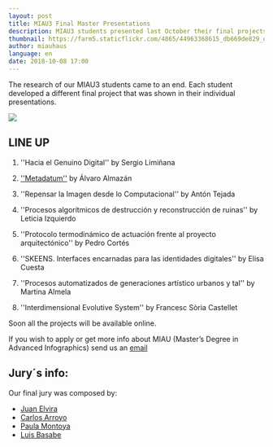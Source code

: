 ```yaml
---
layout: post
title: MIAU3 Final Master Presentations
description: MIAU3 students presented last October their final projects
thumbnail: https://farm5.staticflickr.com/4865/44963368615_db669de829_o_d.jpg
author: miauhaus
language: en
date: 2018-10-08 17:00
---
```

The research of our MIAU3 students came to an end. Each student developed a different final project that was shown in their individual presentations.

![](https://farm2.staticflickr.com/1943/45632315012_7c0b187e63_o_d.jpg)

## LINE UP

1. ''Hacia el Genuino Digital'' by Sergio Limiñana

2. [''Metadatum''](http://metadatum.space/) by Álvaro Almazán

3. ''Repensar la Imagen desde lo Computacional'' by Antón Tejada

4. ''Procesos algorítmicos de destrucción y reconstrucción de ruinas'' by Leticia Izquierdo

5. ''Protocolo termodinámico de actuación frente al proyecto arquitectónico'' by Pedro Cortés

6. ''SKEENS. Interfaces encarnadas para las identidades digitales'' by Elisa Cuesta

7. ''Procesos automatizados de generaciones artístico urbanos y tal'' by Martina Almela

8. ''Interdimensional Evolutive System'' by Francesc Sòria Castellet

Soon all the projects will be available online.

If you wish to apply or get more info about MIAU (Master’s Degree in Advanced Infographics) send us an [email](mailto:hey@miauhaus.org)

## Jury´s info:
Our final jury was composed by:

- [Juan Elvira](https://www.muradoelvira.com)
- [Carlos Arroyo](http://www.carlosarroyo.net/)
- [Paula Montoya](https://www.paulamontoya.com)
- [Luis Basabe](http://arenasbasabepalacios.com/en/)



